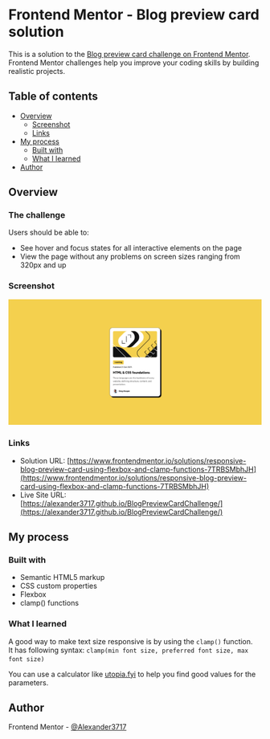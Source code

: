 # Frontend Mentor - Blog preview card solution
This is a solution to the [Blog preview card challenge on Frontend Mentor](https://www.frontendmentor.io/challenges/blog-preview-card-ckPaj01IcS). Frontend Mentor challenges help you improve your coding skills by building realistic projects. 

## Table of contents
- [Overview](#overview)
  - [Screenshot](#screenshot)
  - [Links](#links)
- [My process](#my-process)
  - [Built with](#built-with)
  - [What I learned](#what-i-learned)
- [Author](#author)

## Overview

### The challenge
Users should be able to:

- See hover and focus states for all interactive elements on the page
- View the page without any problems on screen sizes ranging from 320px and up

### Screenshot
![](./screenshot.png)

### Links
- Solution URL: [https://www.frontendmentor.io/solutions/responsive-blog-preview-card-using-flexbox-and-clamp-functions-7TRBSMbhJH](https://www.frontendmentor.io/solutions/responsive-blog-preview-card-using-flexbox-and-clamp-functions-7TRBSMbhJH)
- Live Site URL: [https://alexander3717.github.io/BlogPreviewCardChallenge/](https://alexander3717.github.io/BlogPreviewCardChallenge/)

## My process

### Built with
- Semantic HTML5 markup
- CSS custom properties
- Flexbox
- clamp() functions

### What I learned
A good way to make text size responsive is by using the `clamp()` function.  
It has following syntax: 
`clamp(min font size, preferred font size, max font size)`

You can use a calculator like [utopia.fyi](https://utopia.fyi/) to help you find good values for the parameters.

## Author
Frontend Mentor - [@Alexander3717](https://www.frontendmentor.io/profile/Alexander3717)